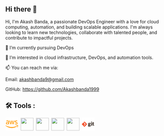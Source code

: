 ## Hi there 👋
Hi, I'm Akash Banda, a passionate DevOps Engineer with a love for cloud computing, automation, and building scalable applications. I'm always looking to learn new technologies, collaborate with talented people, and contribute to impactful projects.

🌱 I’m currently pursuing DevOps

👀 I’m interested in cloud infrastructure, DevOps, and automation tools.

📫 You can reach me via:

Email:  akashbanda9@gmail.com

GitHub: https://github.com/Akashbanda1999

## :hammer_and_wrench: Tools :
<div>
  <img src="https://github.com/devicons/devicon/blob/master/icons/amazonwebservices/amazonwebservices-plain-wordmark.svg" width="40" height="40"/>&nbsp;
  <img src="https://github.com/user-attachments/assets/818ffcdb-9cc4-444f-98e3-1bcf22fa118c" width="40" height="40"/>&nbsp;
  <img src="https://github.com/user-attachments/assets/c72e7a66-92a9-4fc7-80e4-4449c64986a6" width="40" height="40"/>&nbsp;
  <img src="https://github.com/user-attachments/assets/a3118d2f-dae8-47fa-96af-af7d688660af" width="40" height="40"/>&nbsp;  
  <img src="https://github.com/user-attachments/assets/bb300598-8601-4202-9f5d-6956a3afd991" width="40" height="40"/>&nbsp;
  <img src="https://github.com/devicons/devicon/blob/master/icons/git/git-original-wordmark.svg" width="40" height="40"/>
</div>

<!---
Akashbanda1999/Akashbanda1999 is a ✨ special ✨ repository because its `README.md` (this file) appears on your GitHub profile.
You can click the Preview link to take a look at your changes.
--->
